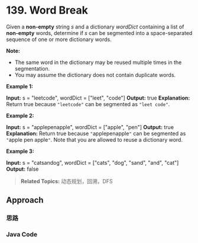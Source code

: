 # 139. Word Break
Given a  **non-empty**  string  _s_  and a dictionary  _wordDict_  containing a list of  **non-empty**  words, determine if  _s_  can be segmented into a space-separated sequence of one or more dictionary words.

**Note:**

-   The same word in the dictionary may be reused multiple times in the segmentation.
-   You may assume the dictionary does not contain duplicate words.

**Example 1:**

**Input:** s = "leetcode", wordDict = ["leet", "code"]
**Output:** true
**Explanation:** Return true because `"leetcode"` can be segmented as `"leet code"`.

**Example 2:**

**Input:** s = "applepenapple", wordDict = ["apple", "pen"]
**Output:** true
**Explanation:** Return true because `"`applepenapple`"` can be segmented as `"`apple pen apple`"`.
             Note that you are allowed to reuse a dictionary word.

**Example 3:**

**Input:** s = "catsandog", wordDict = ["cats", "dog", "sand", "and", "cat"]
**Output:** false

>  **Related Topics:** 动态规划，回溯，DFS
## Approach
### 思路

### Java Code
``` Java

```

<!--stackedit_data:
eyJoaXN0b3J5IjpbMTA0OTgxNDk4MCwzMDg5MDIyMjYsMzQxOD
M3NDI4LDE4MjM1MTQ4OTAsNjMwMzQzODQ3XX0=
-->